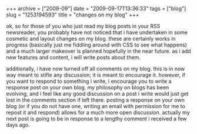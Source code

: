+++
archive = ["2009-09"]
date = "2009-09-17T13:36:33"
tags = ["blog"]
slug = "1253194593"
title = "changes on my blog"
+++

ok, so for those of you who just read my blog posts in your RSS
newsreader, you probably have not noticed that i have undertaken in some
cosmetic and layout changes on my blog. these are certainly works in
progress (basically just me fiddling around with CSS to see what happens)
and a much larger makeover is planned hopefully in the near future. as
i add new features and content, i will write posts about them.

additionally, i have now turned off all comments on my blog. this is in
now way meant to stifle any discussion; it is meant to encourage it.
however, if you want to respond to something i write, i encourage you to
write a response post on your own blog. my philosophy on blogs has been
evolving, and i feel like any good discussion on a post i write would just
get lost in the comments section if left there. posting a response on your
own blog (or if you do not have one, writing an email with permission for
me to repost it and respond) allows for a much more open discussion.
actually my next post is going to be in response to a lengthy comment
i received a few days ago.

